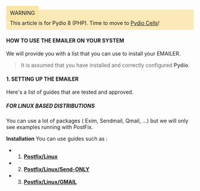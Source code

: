 <div style="background-color: #fbe9b7;font-size: 14px;">
<span style="background-color: #fae4a6;padding: 10px;">WARNING</span>
<span style="padding: 10px;display: inline-block;">This article is for Pydio 8 (PHP). Time to move to <a href="https://pydio.com/en/docs/administration-guides">Pydio Cells</a>!</span>
</div>

#### HOW TO USE THE EMAILER ON YOUR SYSTEM
We will provide you with a list that you can use to install your EMAILER.

>It is assumed that you have installed and correctly configured **Pydio**.

#### 1. SETTING UP THE EMAILER
Here's a list of guides that are tested and approved.

##### FOR LINUX BASED DISTRIBUTIONS
You can use a lot of packages ( Exim, Sendmail, Qmail, ...) but we will only see examples running with PostFix.

**Installation**
You can use guides such as :
+ 1. **[Postfix/Linux](https://www.digitalocean.com/community/tutorials/how-to-install-and-configure-postfix-on-ubuntu-16-04)**
+ 2. **[Postfix/Linux/Send-ONLY](https://www.digitalocean.com/community/tutorials/how-to-install-and-configure-postfix-as-a-send-only-smtp-server-on-ubuntu-16-04)**
+ 3. **[Postfix/Linux/GMAIL](https://linode.com/docs/email/postfix/configure-postfix-to-send-mail-using-gmail-and-google-apps-on-debian-or-ubuntu/)**